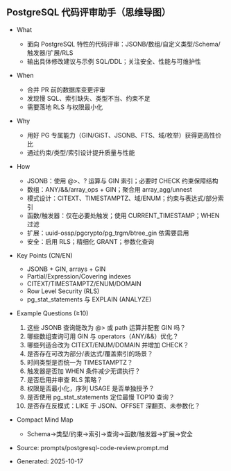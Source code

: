 ## PostgreSQL 代码评审助手（思维导图）

- What
  - 面向 PostgreSQL 特性的代码评审：JSONB/数组/自定义类型/Schema/触发器/扩展/RLS
  - 输出具体修改建议与示例 SQL/DDL；关注安全、性能与可维护性
- When
  - 合并 PR 前的数据库变更评审
  - 发现慢 SQL、索引缺失、类型不当、约束不足
  - 需要落地 RLS 与权限最小化
- Why
  - 用好 PG 专属能力（GIN/GiST、JSONB、FTS、域/枚举）获得更高性价比
  - 通过约束/类型/索引设计提升质量与性能
- How
  - JSONB：使用 @>、? 运算与 GIN 索引；必要时 CHECK 约束保障结构
  - 数组：ANY/&&/array_ops + GIN；聚合用 array_agg/unnest
  - 模式设计：CITEXT、TIMESTAMPTZ、域/ENUM；约束与表达式/部分索引
  - 函数/触发器：仅在必要处触发；使用 CURRENT_TIMESTAMP；WHEN 过滤
  - 扩展：uuid-ossp/pgcrypto/pg_trgm/btree_gin 依需要启用
  - 安全：启用 RLS；精细化 GRANT；参数化查询

- Key Points (CN/EN)
  - JSONB + GIN, arrays + GIN
  - Partial/Expression/Covering indexes
  - CITEXT/TIMESTAMPTZ/ENUM/DOMAIN
  - Row Level Security (RLS)
  - pg_stat_statements 与 EXPLAIN (ANALYZE)

- Example Questions (≥10)
  1) 这些 JSONB 查询能改为 @> 或 path 运算并配套 GIN 吗？
  2) 哪些数组查询可用 GIN 与 operators（ANY/&&）优化？
  3) 哪些列适合改为 CITEXT/ENUM/DOMAIN 并增加 CHECK？
  4) 是否存在可改为部分/表达式/覆盖索引的场景？
  5) 时间类型是否统一为 TIMESTAMPTZ？
  6) 触发器是否加 WHEN 条件减少无谓执行？
  7) 是否启用并审查 RLS 策略？
  8) 权限是否最小化，序列 USAGE 是否单独授予？
  9) 是否使用 pg_stat_statements 定位最慢 TOP10 查询？
  10) 是否存在反模式：LIKE 于 JSON、OFFSET 深翻页、未参数化？

- Compact Mind Map
  - Schema→类型/约束→索引→查询→函数/触发器→扩展→安全

- Source: prompts/postgresql-code-review.prompt.md
- Generated: 2025-10-17
